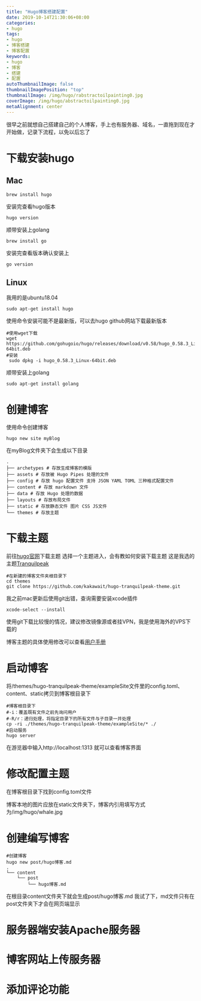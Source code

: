 ```yaml
---
title: "Hugo博客搭建配置"
date: 2019-10-14T21:30:06+08:00
categories:
- hugo
tags:
- hugo
- 博客搭建
- 博客配置
keywords:
- hugo
- 博客
- 搭建
- 配置
autoThumbnailImage: false
thumbnailImagePosition: "top"
thumbnailImage: /img/hugo/rabstractoilpainting0.jpg
coverImage: /img/hugo/abstractoilpainting0.jpg
metaAlignment: center
---
```

很早之前就想自己搭建自己的个人博客，手上也有服务器、域名，一直拖到现在才开始做，记录下流程，以免以后忘了
# 下载安装hugo

## Mac
```shell
brew install hugo
```
安装完查看hugo版本
```shell
hugo version
```
顺带安装上golang
```shell
brew install go
```
安装完查看版本确认安装上
```shell
go version
```

## Linux
我用的是ubuntu18.04
```shell
sudo apt-get install hugo
```
使用命令安装可能不是最新版，可以去hugo github网站下载最新版本
```shell
#使用wget下载
wget https://github.com/gohugoio/hugo/releases/download/v0.58/hugo_0.58.3_Linux-64bit.deb
#安装
 sudo dpkg -i hugo_0.58.3_Linux-64bit.deb
```
顺带安装上golang
```
sudo apt-get install golang
```
# 创建博客
使用命令创建博客
```shell
hugo new site myBlog
```
在myBlog文件夹下会生成以下目录
```shell
.
├── archetypes # 存放生成博客的模版
├── assets # 存放被 Hugo Pipes 处理的文件
├── config # 存放 hugo 配置文件 支持 JSON YAML TOML 三种格式配置文件
├── content # 存放 markdown 文件
├── data # 存放 Hugo 处理的数据
├── layouts # 存放布局文件
├── static # 存放静态文件 图片 CSS JS文件
└── themes # 存放主题
```

# 下载主题
前往[hugo官网](https://themes.gohugo.io/)下载主题
选择一个主题进入，会有教如何安装下载主题
这是我选的主题[Tranquilpeak](https://themes.gohugo.io/hugo-tranquilpeak-theme/)
```shell
#在新建的博客文件夹根目录下
cd themes
git clone https://github.com/kakawait/hugo-tranquilpeak-theme.git
```
我之前mac更新后使用git出错，查询需要安装xcode插件
```shell
xcode-select --install
```
使用git下载比较慢的情况，建议修改镜像源或者挂VPN，我是使用海外的VPS下载的

博客主题的具体使用修改可以查看[用户手册](https://github.com/kakawait/hugo-tranquilpeak-theme/blob/master/docs/user.md)
# 启动博客
将/themes/hugo-tranquilpeak-theme/exampleSite文件里的config.toml、content、static拷贝到博客根目录下
```shell
#博客根目录下
#-i：覆盖既有文件之前先询问用户
#-R/r：递归处理，将指定目录下的所有文件与子目录一并处理
cp -ri ./themes/hugo-tranquilpeak-theme/exampleSite/* ./
#启动服务
hugo server
```
在游览器中输入http://localhost:1313 就可以查看博客界面
# 修改配置主题
在博客根目录下找到config.toml文件

博客本地的图片应放在static文件夹下，博客内引用填写方式为/img/hugo/whale.jpg
# 创建编写博客
```shell
#创建博客
hugo new post/hugo博客.md
.
└── content
    └── post
        └── hugo博客.md
```
在根目录content文件夹下就会生成post/hugo博客.md
我试了下，md文件只有在post文件夹下才会在网页端显示
# 服务器端安装Apache服务器

# 博客网站上传服务器

# 添加评论功能

<!--more-->
